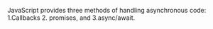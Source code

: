 JavaScript provides three methods of handling asynchronous code: 
1.Callbacks
2. promises, and 
3.async/await. 